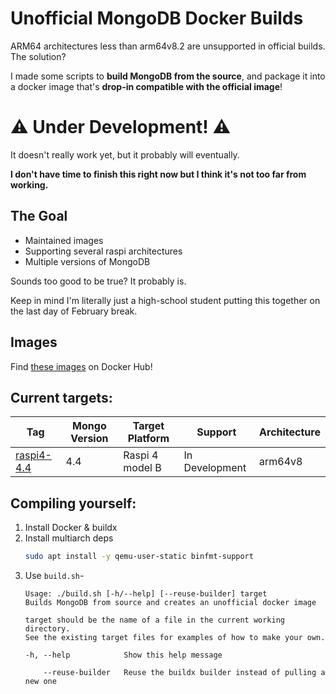 # Unofficial MongoDB Docker Builds

ARM64 architectures less than arm64v8.2 are unsupported in official builds. The solution?

I made some scripts to **build MongoDB from the source**, and package it into a docker image that's **drop-in compatible with the official image**!


# :warning: Under Development! :warning:
It doesn't really work yet, but it probably will eventually.

**I don't have time to finish this right now but I think it's not too far from working.**


## The Goal
- Maintained images
- Supporting several raspi architectures
- Multiple versions of MongoDB

Sounds too good to be true? It probably is.

Keep in mind I'm literally just a high-school student putting this together on the last day of February break.

## Images
Find [these images](https://hub.docker.com/r/snorklerjoe/rpi-mongo) on Docker Hub!

## Current targets:

| Tag       | Mongo Version | Target Platform | Support | Architecture |
| ---       | ------------- | --------------- | ------- | ------------ |
| [raspi4-4.4](https://hub.docker.com/layers/snorklerjoe/rpi-mongo/raspi4-4.4/images/sha256-0650a910d8a9857d3985241a296bd5c5df2f117bd483d4b9b3891b224554f6ec?context=repo)| 4.4           | Raspi 4 model B | In Development | arm64v8|

## Compiling yourself:

1. Install Docker & buildx
2. Install multiarch deps
    ``` bash
    sudo apt install -y qemu-user-static binfmt-support
    ```
3. Use `build.sh`-
    ```
    Usage: ./build.sh [-h/--help] [--reuse-builder] target
    Builds MongoDB from source and creates an unofficial docker image

    target should be the name of a file in the current working directory.
    See the existing target files for examples of how to make your own.

    -h, --help            Show this help message

        --reuse-builder   Reuse the buildx builder instead of pulling a new one

    ```
